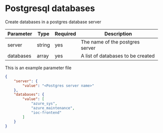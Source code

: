 # Postgresql databases

Create databases in a postgres database server

| Parameter | Type   | Required | Description                       |
|-----------|--------|----------|-----------------------------------|
| server    | string | yes      | The name of the postgres server   |
| databases | array  | yes      | A list of databases to be created |

This is an example parameter file

```json
{
    "server": {
        "value": "<Postgres server name>"
    },
    "databases": {
        "value": [
            "azure_sys",
            "azure_maintenance",
            "ioc-frontend"
        ]
    }
}
```

